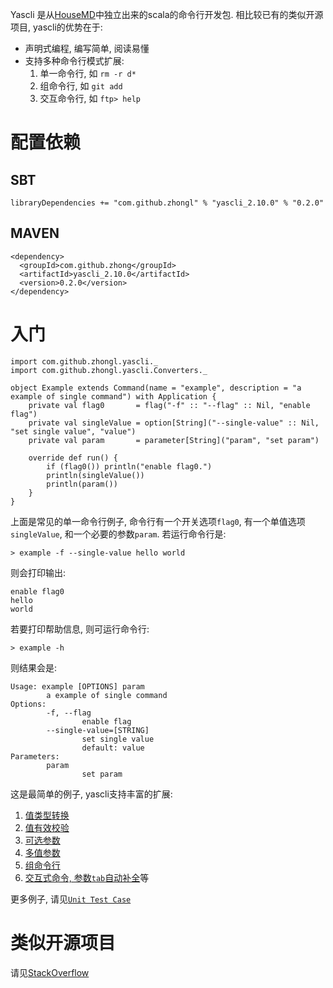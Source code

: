 Yascli 是从[HouseMD](http://github.com/zhongl/housemd)中独立出来的scala的命令行开发包.
相比较已有的类似开源项目, yascli的优势在于:

- 声明式编程, 编写简单, 阅读易懂
- 支持多种命令行模式扩展:
    1. 单一命令行, 如 `rm -r d*`
    1. 组命令行, 如 `git add`
    1. 交互命令行, 如 `ftp> help`

# 配置依赖

## SBT

`libraryDependencies += "com.github.zhongl" % "yascli_2.10.0" % "0.2.0"`

## MAVEN

    <dependency>
      <groupId>com.github.zhong</groupId>
      <artifactId>yascli_2.10.0</artifactId>
      <version>0.2.0</version>
    </dependency>

# 入门

    import com.github.zhongl.yascli._
    import com.github.zhongl.yascli.Converters._

    object Example extends Command(name = "example", description = "a example of single command") with Application {
        private val flag0       = flag("-f" :: "--flag" :: Nil, "enable flag")
        private val singleValue = option[String]("--single-value" :: Nil, "set single value", "value")
        private val param       = parameter[String]("param", "set param")

        override def run() {
            if (flag0()) println("enable flag0.")
            println(singleValue())
            println(param())
        }
    }

上面是常见的单一命令行例子, 命令行有一个开关选项`flag0`, 有一个单值选项`singleValue`, 和一个必要的参数`param`. 若运行命令行是:

    > example -f --single-value hello world

则会打印输出:

    enable flag0
    hello
    world

若要打印帮助信息, 则可运行命令行:

    > example -h

则结果会是:

    Usage: example [OPTIONS] param
            a example of single command
    Options:
            -f, --flag
                    enable flag
            --single-value=[STRING]
                    set single value
                    default: value
    Parameters:
            param
                    set param

这是最简单的例子, yascli支持丰富的扩展:

1. [值类型转换](https://github.com/zhongl/yascli/blob/master/src/test/scala/com/github/zhongl/yascli/CommandSpec.scala)
1. [值有效校验](https://github.com/zhongl/yascli/blob/master/src/test/scala/com/github/zhongl/yascli/CommandSpec.scala)
1. [可选参数](https://github.com/zhongl/yascli/blob/master/src/test/scala/com/github/zhongl/yascli/CommandSpec.scala)
1. [多值参数](https://github.com/zhongl/yascli/blob/master/src/test/scala/com/github/zhongl/yascli/CommandSpec.scala)
1. [组命令行](https://github.com/zhongl/yascli/blob/master/src/test/scala/com/github/zhongl/yascli/SuiteSpec.scala)
1. [交互式命令, 参数`tab`自动补全](https://github.com/zhongl/yascli/blob/master/src/test/scala/com/github/zhongl/yascli/ShellSpec.scala)等

更多例子, 请见[`Unit Test Case`](https://github.com/zhongl/yascli/tree/master/src/test/scala/com/github/zhongl/yascli)

# 类似开源项目

请见[StackOverflow](http://stackoverflow.com/questions/2315912/scala-best-way-to-parse-command-line-parameters-cli)

